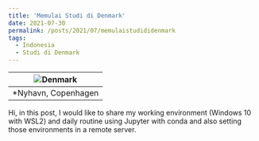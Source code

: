 ```yaml
---
title: 'Memulai Studi di Denmark'
date: 2021-07-30
permalink: /posts/2021/07/memulaistudididenmark
tags:
  - Indonesia
  - Studi di Denmark
---
```


| ![Denmark](https://cdn.pixabay.com/photo/2019/02/21/20/47/denmark-4012240_960_720.jpg) |
|:--:| 
| *Nyhavn, Copenhagen

Hi, in this post, I would like to share my working environment (Windows 10 with WSL2) and daily routine using Jupyter with conda and also setting those environments in a remote server. 